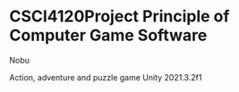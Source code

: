 # CSCI4120Project Principle of Computer Game Software
Nobu

Action, adventure and puzzle game
Unity 2021.3.2f1

